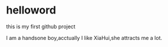 # helloword
this is my first github project

I am a handsone boy,acctually I like XiaHui,she attracts me a lot.

